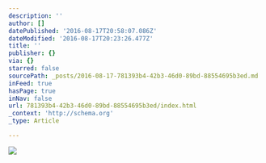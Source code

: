 ```yaml
---
description: ''
author: []
datePublished: '2016-08-17T20:58:07.086Z'
dateModified: '2016-08-17T20:23:26.477Z'
title: ''
publisher: {}
via: {}
starred: false
sourcePath: _posts/2016-08-17-781393b4-42b3-46d0-89bd-88554695b3ed.md
inFeed: true
hasPage: true
inNav: false
url: 781393b4-42b3-46d0-89bd-88554695b3ed/index.html
_context: 'http://schema.org'
_type: Article

---
```

![](https://the-grid-user-content.s3-us-west-2.amazonaws.com/5129fc24-7349-4af1-99d7-718ed08d4ecf.jpg)